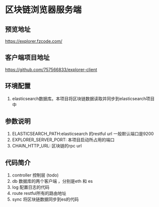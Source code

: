# 区块链浏览器服务端

## 预览地址

<https://explorer.fzcode.com/>

## 客户端项目地址

<https://github.com/757566833/explorer-client>

## 环境配置

1. elasticsearch数据库。本项目将区块链数据读取并同步到elasticsearch项目中

## 参数说明

1. ELASTICSEARCH_PATH:elasticsearch 的restful url 一般默认端口是9200
2. EXPLORER_SERVER_PORT: 本项目启动所占用的端口
3. CHAIN_HTTP_URL: 区块链的rpc url

## 代码简介

1. controller 控制层 (todo)
2. db 数据库的两个客户端 ，分别是eth 和 es
3. log 配置日志的代码
4. route restful所有的路由地址
5. sync 将区块链数据同步到es的代码

